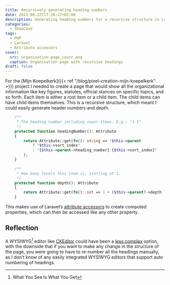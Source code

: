 ```yaml
---
title: Recursively generating heading numbers
date: 2023-08-22T17:26:17+02:00
description: Generating heading numbers for a recursive structure in Laravel using attribute accessors
categories:
  - ShowCase
tags:
  - PHP
  - Laravel
  - Attribute accessors
cover:
  src: organisation-page_cover.png
  caption: Organisation page with recursive headings
draft: false
---
```


For the [Mijn Koepelkerk]({{< ref "/blog/pixel-creation-mijn-koepelkerk" >}}) project I needed to create a page that
would show all the organizational information like key figures, statutes, official stances on specific topics, and so
forth. Each item is either a root item or a child item. The child items can have child items themselves. This is a
recursive structure, which meant I could easily generate header numbers and
depth.

```php
    /**
     * The heading number including super-items. E.g.: "1.1".
     */
    protected function headingNumber(): Attribute
    {
        return Attribute::get(fn(): string => !$this->parent
            ? "$this->sort_index"
            : "{$this->parent->heading_number}.{$this->sort_index}"
        );
    }

    /**
     * How many levels this item is, starting at 1.
     */
    protected function depth(): Attribute
    {
        return Attribute::get(fn(): int => 1 + ($this->parent?->depth ?? 0));
    }
```

This makes use of Laravel’s [attribute accessors](https://laravel.com/docs/10.x/eloquent-mutators#defining-an-accessor)
to create computed properties, which can then be accessed like any other property.

## Reflection

A WYSIWYG[^1] editor like [CKEditor](https://ckeditor.com/) could have been
a [less complex](https://grugbrain.dev/#grug-on-complexity) option, with the downside
that if you want to make any change in the structure of the page, you were going to have to re-number all the headings
manually, as I don’t know of any easily integrated WYSIWYG editors that support auto numbering of headings.

[^1]: What You See Is What You Get